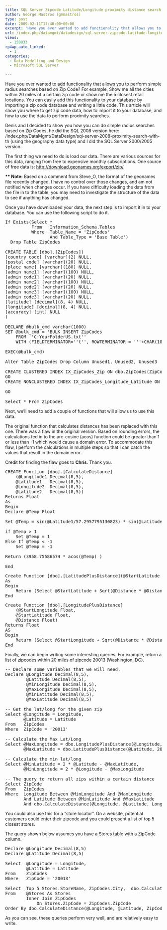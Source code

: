 ```yaml
---
title: SQL Server Zipcode Latitude/Longitude proximity distance search
author: George Mastros (gmmastros)
type: post
date: 2009-02-11T17:40:00+00:00
excerpt: 'Have you ever wanted to add functionality that allows you to perform simple radius searches based on Zip Code?  For example, Show me all the cities within 20 miles of a certain zip code or show me the 5 closest retail locations. You can easily add this&hellip;'
url: /index.php/datamgmt/datadesign/sql-server-zipcode-latitude-longitude-pr/
views:
  - 150833
rp4wp_auto_linked:
  - 1
categories:
  - Data Modelling and Design
  - Microsoft SQL Server

---
```

Have you ever wanted to add functionality that allows you to perform simple radius searches based on Zip Code? For example, Show me all the cities within 20 miles of a certain zip code or show me the 5 closest retail locations. You can easily add this functionality to your database by importing a zip code database and writing a little code. This article will show you where to get zip code data, how to import it to your database, and how to use the data to perform proximity searches.

Denis and I decided to show you how you can do simple radius searches based on Zip Codes, he did the SQL 2008 version here: /index.php/DataMgmt/DataDesign/sql-server-2008-proximity-search-with-th (using the geography data type) and I did the SQL Server 2000/2005 version.

The first thing we need to do is load our data. There are various sources for this data, ranging from free to expensive monthly subscriptions. One source of free data is: http://download.geonames.org/export/zip/

<span class="MT_red"><strong>** Note:</strong></span> Based on a comment from Steve_O, the format of the geonames file recently changed. I have no control over those changes, and am not notified when changes occur. If you have difficulty loading the data from the file in to the table, you may need to investigate the structure of the data to see if anything has changed.

Once you have downloaded your data, the next step is to import it in to your database. You can use the following script to do it.

<pre>If Exists(Select * 
          From   Information_Schema.Tables 
          Where  Table_Name = 'ZipCodes' 
                 And Table_Type = 'Base Table')
  Drop Table ZipCodes

CREATE TABLE [dbo].[ZipCodes](
[country code] [varchar](2) NULL,
[postal code] [varchar](20) NULL,
[place name] [varchar](180) NULL,
[admin name1] [varchar](100) NULL,
[admin code1] [varchar](20) NULL,
[admin name2] [varchar](100) NULL,
[admin code2] [varchar](20) NULL,
[admin name3] [varchar](100) NULL,
[admin code3] [varchar](20) NULL,
[latitude] [decimal](8, 4) NULL,
[longitude] [decimal](8, 4) NULL,
[accuracy] [int] NULL
)

DECLARE @bulk_cmd varchar(1000)
SET @bulk_cmd = 'BULK INSERT ZipCodes
    FROM ''C:YourFolderUS.txt''
    WITH (FIELDTERMINATOR=''t'', ROWTERMINATOR = '''+CHAR(10)+''')'

EXEC(@bulk_cmd)

Alter Table ZipCodes Drop Column Unused1, Unused2, Unused3

CREATE CLUSTERED INDEX IX_ZipCodes_Zip ON dbo.ZipCodes(ZipCode, Longitude, Latitude)
GO
CREATE NONCLUSTERED INDEX IX_ZipCodes_Longitude_Latitude ON dbo.ZipCodes(Longitude,Latitude, ZipCode)

GO

Select * From ZipCodes</pre>

Next, we’ll need to add a couple of functions that will allow us to use this data.

The original function that calculates distances has been replaced with this one. There was a flaw in the original version. Based on rounding errors, the calculations fed in to the arc-cosine (acos) function could be greater than 1 or less than -1 which would cause a domain error. To accommodate this flaw, I perform the calculations in multiple steps so that I can catch the values that result in the domain error. 

Credit for finding the flaw goes to <span class="MT_red"><strong>Chris</strong></span>. Thank you.

<pre>CREATE Function [dbo].[CalculateDistance]
	(@Longitude1 Decimal(8,5), 
	@Latitude1   Decimal(8,5),
	@Longitude2  Decimal(8,5),
	@Latitude2   Decimal(8,5))
Returns Float
As
Begin
Declare @Temp Float

Set @Temp = sin(@Latitude1/57.2957795130823) * sin(@Latitude2/57.2957795130823) + cos(@Latitude1/57.2957795130823) * cos(@Latitude2/57.2957795130823) * cos(@Longitude2/57.2957795130823 - @Longitude1/57.2957795130823)

if @Temp &gt; 1 
	Set @Temp = 1
Else If @Temp &lt; -1
	Set @Temp = -1

Return (3958.75586574 * acos(@Temp)	) 

End</pre>

<pre>Create Function [dbo].[LatitudePlusDistance](@StartLatitude Float, @Distance Float) Returns Float
As
Begin
    Return (Select @StartLatitude + Sqrt(@Distance * @Distance / 4766.8999155991))
End</pre>

<pre>Create Function [dbo].[LongitudePlusDistance]
    (@StartLongitude Float,
    @StartLatitude Float,
    @Distance Float)
Returns Float
AS
Begin
    Return (Select @StartLongitude + Sqrt(@Distance * @Distance / (4784.39411916406 * Cos(2 * @StartLatitude / 114.591559026165) * Cos(2 * @StartLatitude / 114.591559026165))))
End</pre>

Finally, we can begin writing some interesting queries. For example, return a list of zipcodes within 20 miles of zipcode 20013 (Washington, DC).

<pre>-- Declare some variables that we will need.
Declare @Longitude Decimal(8,5),
        @Latitude Decimal(8,5),
        @MinLongitude Decimal(8,5),
        @MaxLongitude Decimal(8,5),
        @MinLatitude Decimal(8,5),
        @MaxLatitude Decimal(8,5)

-- Get the lat/long for the given zip
Select @Longitude = Longitude,
       @Latitude = Latitude
From   ZipCodes
Where  ZipCode = '20013'

-- Calculate the Max Lat/Long
Select @MaxLongitude = dbo.LongitudePlusDistance(@Longitude, @Latitude, 20),
       @MaxLatitude = dbo.LatitudePlusDistance(@Latitude, 20)

-- Calculate the min lat/long
Select @MinLatitude = 2 * @Latitude - @MaxLatitude,
       @MinLongitude = 2 * @Longitude - @MaxLongitude

-- The query to return all zips within a certain distance
Select ZipCode
From   ZipCodes
Where  Longitude Between @MinLongitude And @MaxLongitude
       And Latitude Between @MinLatitude And @MaxLatitude
       And dbo.CalculateDistance(@Longitude, @Latitude, Longitude, Latitude) &lt;= 20</pre>

You could also use this for a &#8220;store locator&#8221;. On a website, potential customers could enter their zipcode and you could present a list of top 5 closest stores.
  
The query shown below assumes you have a Stores table with a ZipCode column.

<pre>Declare @Longitude Decimal(8,5)
Declare @Latitude Decimal(8,5)

Select	@Longitude = Longitude,
		@Latitude = Latitude
From	ZipCodes
Where	ZipCode = '20013'

Select  Top 5 Stores.StoreName, ZipCodes.City,  dbo.CalculateDistance(@Longitude, @Latitude, ZipCodes.Longitude, ZipCodes.Latitude) As Distance 
From	@Stores As Stores
		Inner Join ZipCodes 
			On Stores.ZipCode = ZipCodes.ZipCode
Order By dbo.CalculateDistance(@Longitude, @Latitude, ZipCodes.Longitude, ZipCodes.Latitude)</pre>

As you can see, these queries perform very well, and are relatively easy to write.